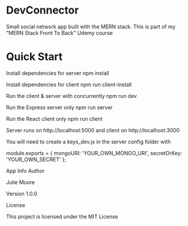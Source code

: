 # DevConnector

Small social network app built with the MERN stack. This is part of my "MERN Stack Front To Back" Udemy course

# Quick Start

Install dependencies for server
npm install

Install dependencies for client
npm run client-install

Run the client & server with concurrently
npm run dev

Run the Express server only
npm run server

Run the React client only
npm run client

Server runs on http://localhost:5000 and client on http://localhost:3000

You will need to create a keys_dev.js in the server config folder with

module.exports = {
  mongoURI: 'YOUR_OWN_MONGO_URI',
  secretOrKey: 'YOUR_OWN_SECRET'
};

App Info
Author

Julie Moore

Version 1.0.0

License

This project is licensed under the MIT License
